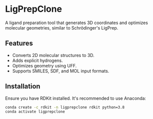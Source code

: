 # LigPrepClone

A ligand preparation tool that generates 3D coordinates and optimizes molecular geometries, similar to Schrödinger's LigPrep.

## Features

- Converts 2D molecular structures to 3D.
- Adds explicit hydrogens.
- Optimizes geometry using UFF.
- Supports SMILES, SDF, and MOL input formats.

## Installation

Ensure you have RDKit installed. It's recommended to use Anaconda:

```bash
conda create -c rdkit -n ligprepclone rdkit python=3.8
conda activate ligprepclone
